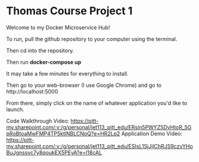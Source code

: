 # Thomas Course Project 1
 
Welcome to my Docker Microservice Hub!

To run, pull the github repository to your computer using the terminal.

Then cd into the repository. 

Then run **docker-compose up**

It may take a few minutes for everything to install. 

Then go to your web-browser (I use Google Chrome) and go to http://localhost:5000 


From there, simply click on the name of whatever application you'd like to launch.

Code Walkthrough Video: https://pitt-my.sharepoint.com/:v:/g/personal/jet113_pitt_edu/ERsin5PWYZ5DvHtoR_5GpRoBtoaMwFMP4TP5ktlNBLCNoQ?e=HR2Lp2
Application Demo Video: https://pitt-my.sharepoint.com/:v:/g/personal/jet113_pitt_edu/ESIsL1SjJjlChRJS9czvYHoBuJgnssvc7y8qoukEX5PEyA?e=l18cAL


